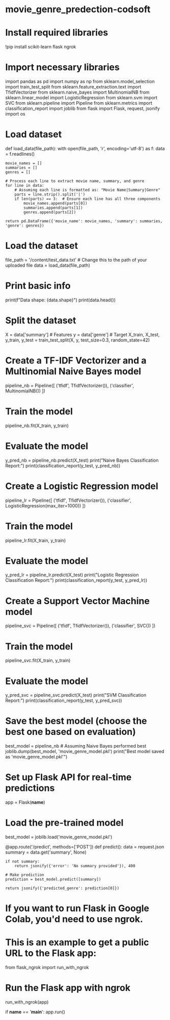 # movie_genre_predection-codsoft
# Install required libraries
!pip install scikit-learn flask ngrok

# Import necessary libraries
import pandas as pd
import numpy as np
from sklearn.model_selection import train_test_split
from sklearn.feature_extraction.text import TfidfVectorizer
from sklearn.naive_bayes import MultinomialNB
from sklearn.linear_model import LogisticRegression
from sklearn.svm import SVC
from sklearn.pipeline import Pipeline
from sklearn.metrics import classification_report
import joblib
from flask import Flask, request, jsonify
import os

# Load dataset
def load_data(file_path):
    with open(file_path, 'r', encoding='utf-8') as f:
        data = f.readlines()

    movie_names = []
    summaries = []
    genres = []

    # Process each line to extract movie name, summary, and genre
    for line in data:
        # Assuming each line is formatted as: "Movie Name|Summary|Genre"
        parts = line.strip().split('|')
        if len(parts) == 3:  # Ensure each line has all three components
            movie_names.append(parts[0])
            summaries.append(parts[1])
            genres.append(parts[2])

    return pd.DataFrame({'movie_name': movie_names, 'summary': summaries, 'genre': genres})

# Load the dataset
file_path = '/content/test_data.txt'  # Change this to the path of your uploaded file
data = load_data(file_path)

# Print basic info
print(f"Data shape: {data.shape}")
print(data.head())

# Split the dataset
X = data['summary']  # Features
y = data['genre']    # Target
X_train, X_test, y_train, y_test = train_test_split(X, y, test_size=0.3, random_state=42)

# Create a TF-IDF Vectorizer and a Multinomial Naive Bayes model
pipeline_nb = Pipeline([
    ('tfidf', TfidfVectorizer()),
    ('classifier', MultinomialNB())
])

# Train the model
pipeline_nb.fit(X_train, y_train)

# Evaluate the model
y_pred_nb = pipeline_nb.predict(X_test)
print("Naive Bayes Classification Report:")
print(classification_report(y_test, y_pred_nb))

# Create a Logistic Regression model
pipeline_lr = Pipeline([
    ('tfidf', TfidfVectorizer()),
    ('classifier', LogisticRegression(max_iter=1000))
])

# Train the model
pipeline_lr.fit(X_train, y_train)

# Evaluate the model
y_pred_lr = pipeline_lr.predict(X_test)
print("Logistic Regression Classification Report:")
print(classification_report(y_test, y_pred_lr))

# Create a Support Vector Machine model
pipeline_svc = Pipeline([
    ('tfidf', TfidfVectorizer()),
    ('classifier', SVC())
])

# Train the model
pipeline_svc.fit(X_train, y_train)

# Evaluate the model
y_pred_svc = pipeline_svc.predict(X_test)
print("SVM Classification Report:")
print(classification_report(y_test, y_pred_svc))

# Save the best model (choose the best one based on evaluation)
best_model = pipeline_nb  # Assuming Naive Bayes performed best
joblib.dump(best_model, 'movie_genre_model.pkl')
print("Best model saved as 'movie_genre_model.pkl'")

# Set up Flask API for real-time predictions
app = Flask(__name__)

# Load the pre-trained model
best_model = joblib.load('movie_genre_model.pkl')

@app.route('/predict', methods=['POST'])
def predict():
    data = request.json
    summary = data.get('summary', None)
    
    if not summary:
        return jsonify({'error': 'No summary provided'}), 400
    
    # Make prediction
    prediction = best_model.predict([summary])
    
    return jsonify({'predicted_genre': prediction[0]})

# If you want to run Flask in Google Colab, you'd need to use ngrok.
# This is an example to get a public URL to the Flask app:
from flask_ngrok import run_with_ngrok

# Run the Flask app with ngrok
run_with_ngrok(app)

if __name__ == '__main__':
    app.run()
